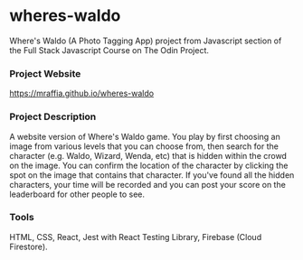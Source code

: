 # wheres-waldo
Where's Waldo (A Photo Tagging App) project from Javascript section of the Full Stack Javascript Course on The Odin Project.

### Project Website
https://mraffia.github.io/wheres-waldo

### Project Description
A website version of Where's Waldo game. You play by first choosing an image from various levels that you can choose from, then search for the character (e.g. Waldo, Wizard, Wenda, etc) that is hidden within the crowd on the image. You can confirm the location of the character by clicking the spot on the image that contains that character. If you've found all the hidden characters, your time will be recorded and you can post your score on the leaderboard for other people to see.

### Tools
HTML, CSS, React, Jest with React Testing Library, Firebase (Cloud Firestore).
